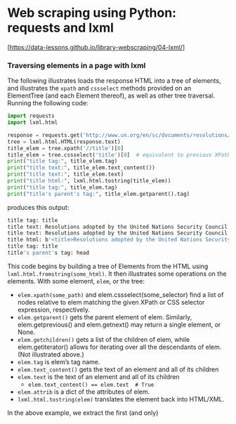 Web scraping using Python: requests and lxml
===

[https://data-lessons.github.io/library-webscraping/04-lxml/]

### Traversing elements in a page with lxml
The following illustrates loads the response HTML into a tree of elements, and illustrates the `xpath` and `cssselect` methods provided on an ElementTree (and each Element thereof), as well as other tree traversal. Running the following code:

```python
import requests
import lxml.html

response = requests.get('http://www.un.org/en/sc/documents/resolutions/2016.shtml')
tree = lxml.html.HTML(response.text)
title_elem = tree.xpath('//title')[0]
title_elem = tree.cssselect('title')[0]  # equivalent to previous XPath
print("title tag:", title_elem.tag)
print("title text:", title_elem.text_content())
print("title text:", title_elem.text)
print("title html:", lxml.html.tostring(title_elem))
print("title tag:", title_elem.tag)
print("title's parent's tag:", title_elem.getparent().tag)
```

produces this output:

```bash
title tag: title
title text: Resolutions adopted by the United Nations Security Council in 2016
title text: Resolutions adopted by the United Nations Security Council in 2016
title html: b'<title>Resolutions adopted by the United Nations Security Council in 2016</title>&#13;\n'
title tag: title
title's parent's tag: head
```


This code begins by building a tree of Elements from the HTML using `lxml.html.fromstring(some_html)`. It then illustrates some operations on the elements. With some element, `elem`, or the tree:

* `elem.xpath(some_path)` and elem.cssselect(some_selector) find a list of nodes relative to elem matching the given XPath or CSS selector expression, respectively.
* `elem.getparent()` gets the parent element of elem. Similarly, elem.getprevious() and elem.getnext() may return a single element, or None.
* `elem.getchildren()` gets a list of the children of elem, while elem.getiterator() allows for iterating over all the descendants of elem. (Not illustrated above.)
* `elem.tag` is elem’s tag name.
* `elem.text_content()` gets the text of an element and all of its children
* `elem.text` is the text of an element and all of its children
    - `elem.text_content() == elem.text  # True`
* `elem.attrib` is a dict of the attributes of elem.
* `lxml.html.tostring(elem)` translates the element back into HTML/XML.

In the above example, we extract the first (and only) <title> element from the page, show its text, etc., and do the same for its parent, the <head> node. When we print the text of that parent node, we see that it consists of two blank lines. Why?

Apart from basic features of Python, these are all the tools we should need.